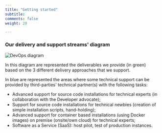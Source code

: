 ```yaml
---
title: "Getting started"
subtitle: 
comments: false
weight: 20

---
```

<!-- This page (or a sub-page or sub-section of this page) of the documentation is referenced as an external resource in the .Stat Academy:
* https://academy.siscc.org/installing-dotstat-suite/
Any change affecting its URL must be communicated to the .Stat Academy content admin in advance. -->

### Our delivery and support streams' diagram

![DevOps diagram](/dotstatsuite-documentation/images/devops-schema.png)

In this diagram are represented the deliverables we provide (in green) based on the 3 different delivery approaches that we support.  

In blue are represented the areas where some technical support can be provided by third-parties' technical partner(s) with the following tasks:  
* Advanced support for source code installations for technical experts (in collaboration with the Developer advocate);
* Support for source code installations for technical newbies (creation of simple installation scripts, hand-holding);
* Advanced support for container based installations (using Docker images) on premise (onsite/own cloud) for technical experts;
* Software as a Service (SaaS): host pilot, test of production instances.
